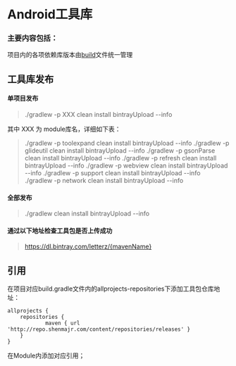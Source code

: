 Android工具库
=========
### 主要内容包括：

项目内的各项依赖库版本由[build](./build.gradle)文件统一管理

工具库发布
---------
#### 单项目发布
> ./gradlew -p XXX clean install bintrayUpload --info
 
其中 XXX 为 module库名，详细如下表：

>./gradlew -p toolexpand clean install bintrayUpload --info
./gradlew -p glideutil clean install bintrayUpload --info
./gradlew -p gsonParse clean install bintrayUpload --info
./gradlew -p refresh clean install bintrayUpload --info
./gradlew -p webview clean install bintrayUpload --info
./gradlew -p support clean install bintrayUpload --info
./gradlew -p network clean install bintrayUpload --info

#### 全部发布
>./gradlew clean install bintrayUpload --info

#### 通过以下地址检查工具包是否上传成功
>https://dl.bintray.com/letterz/{mavenName}

引用
---------
在项目对应build.gradle文件内的allprojects-repositories下添加工具包仓库地址：
````
allprojects {
    repositories {
            maven { url 'http://repo.shenmajr.com/content/repositories/releases' }
    }
}
````
在Module内添加对应引用；
